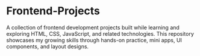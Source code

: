 # Frontend-Projects
A collection of frontend development projects built while learning and exploring HTML, CSS, JavaScript, and related technologies. This repository showcases my growing skills through hands-on practice, mini apps, UI components, and layout designs.
